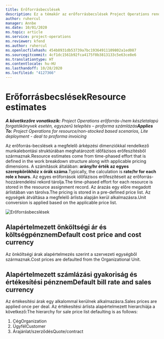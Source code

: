```yaml
---
title: Erőforrásbecslések
description: Ez a témakör az erőforrásbecslések Project Operations rendszerben történő számításának módjáról tartalmaz tájékoztatást.
author: ruhercul
manager: Annbe
ms.date: 10/01/2020
ms.topic: article
ms.service: project-operations
ms.reviewer: kfend
ms.author: ruhercul
ms.openlocfilehash: 454b8931db53739a7bc19364911109802a1ed087
ms.sourcegitcommit: 4cf1dc1561b92fca4175f0b3813133c5e63ce8e6
ms.translationtype: HT
ms.contentlocale: hu-HU
ms.lasthandoff: 10/28/2020
ms.locfileid: "4127366"
---
```

# <a name="resource-estimates"></a><span data-ttu-id="8c64b-103">Erőforrásbecslések</span><span class="sxs-lookup"><span data-stu-id="8c64b-103">Resource estimates</span></span>

<span data-ttu-id="8c64b-104">_**A következőre vonatkozik:** Project Operations erőforrás-/nem készletalapú forgatókönyvek esetén, egyszerű telepítés – proforma számlázás_</span><span class="sxs-lookup"><span data-stu-id="8c64b-104">_**Applies To:** Project Operations for resource/non-stocked based scenarios, Lite deployment - deal to proforma invoicing_</span></span>

<span data-ttu-id="8c64b-105">Az erőforrás-becslések a megfelelő árképzési dimenziókkal rendelkező munkalebontási struktúrában meghatározott időfázisos erőfeszítésből származnak.</span><span class="sxs-lookup"><span data-stu-id="8c64b-105">Resource estimates come from time-phased effort that is defined in the work breakdown structure along with applicable pricing dimensions.</span></span> <span data-ttu-id="8c64b-106">A számítások általában: **arány/hr érték az egyes szerepkörökhöz x órák száma**.</span><span class="sxs-lookup"><span data-stu-id="8c64b-106">Typically, the calculation is **rate/hr for each role x hours.**</span></span> <span data-ttu-id="8c64b-107">Az egyes erőforrások időfázisos erőfeszítéseit az erőforrás-hozzárendelési rekord tárolja.</span><span class="sxs-lookup"><span data-stu-id="8c64b-107">The time-phased effort for each resource is stored in the resource assignment record.</span></span> <span data-ttu-id="8c64b-108">Az árazás egy előre megadott árlistában van tárolva.</span><span class="sxs-lookup"><span data-stu-id="8c64b-108">The pricing is stored in a pre-defined price list.</span></span> <span data-ttu-id="8c64b-109">Az egységek átváltása a megfelelő árlista alapján kerül alkalmazásra.</span><span class="sxs-lookup"><span data-stu-id="8c64b-109">Unit conversion is applied based on the applicable price list.</span></span>

![Erőforrásbecslések](./media/navigation12.png)

## <a name="default-cost-price-and-cost-currency"></a><span data-ttu-id="8c64b-111">Alapértelmezett önköltségi ár és költségpénznem</span><span class="sxs-lookup"><span data-stu-id="8c64b-111">Default cost price and cost currency</span></span>

<span data-ttu-id="8c64b-112">Az önköltségi árak alapértelmezés szerint a szervezeti egységből származnak.</span><span class="sxs-lookup"><span data-stu-id="8c64b-112">Cost prices are defaulted from the Organizational Unit.</span></span>

## <a name="default-bill-rate-and-sales-currency"></a><span data-ttu-id="8c64b-113">Alapértelmezett számlázási gyakoriság és értékesítési pénznem</span><span class="sxs-lookup"><span data-stu-id="8c64b-113">Default bill rate and sales currency</span></span>

<span data-ttu-id="8c64b-114">Az értékesítési árak egy alkalommal kerülnek alkalmazásra.</span><span class="sxs-lookup"><span data-stu-id="8c64b-114">Sales prices are applied once per deal.</span></span> <span data-ttu-id="8c64b-115">Az értékesítési árlista alapértelmezett hierarchiája a következő:</span><span class="sxs-lookup"><span data-stu-id="8c64b-115">The hierarchy for sale price list defaulting is as follows:</span></span>

1. <span data-ttu-id="8c64b-116">Cég</span><span class="sxs-lookup"><span data-stu-id="8c64b-116">Organization</span></span>
2. <span data-ttu-id="8c64b-117">Ügyfél</span><span class="sxs-lookup"><span data-stu-id="8c64b-117">Customer</span></span>
3. <span data-ttu-id="8c64b-118">Árajánlat/szerződés</span><span class="sxs-lookup"><span data-stu-id="8c64b-118">Quote/contract</span></span>

